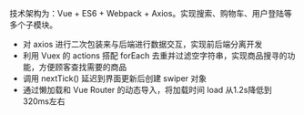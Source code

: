 技术架构为：Vue + ES6 + Webpack + Axios。实现搜索、购物车、用户登陆等多个子模块。
* 对 axios 进行二次包装来与后端进行数据交互，实现前后端分离开发
* 利用 Vuex 的 actions 搭配 forEach 去重并过滤空字符串，实现商品搜寻的功能，方便顾客查找需要的商品
* 调用 nextTick() 延迟到界面更新后创建 swiper 对象
* 通过懒加载和 Vue Router 的动态导入，将加载时间 load 从1.2s降低到320ms左右

